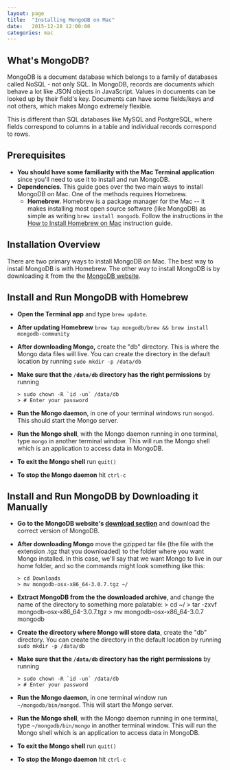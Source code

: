 ```yaml
---
layout: page
title:  "Installing MongoDB on Mac"
date:   2015-12-28 12:00:00
categories: mac
---
```

## What's MongoDB?
MongoDB is a document database which belongs to a family of databases called NoSQL - not only SQL.  In MongoDB, records are documents which behave a lot like JSON objects in JavaScript.  Values in documents can be looked up by their field's key.  Documents can have some fields/keys and not others, which makes Mongo extremely flexible.  

This is different than SQL databases like MySQL and PostgreSQL, where fields correspond to columns in a table and individual records correspond to rows.

## Prerequisites
* **You should have some familiarity with the Mac Terminal application** since you'll need to use it to install and run MongoDB.
* **Dependencies.** This guide goes over the two main ways to install MongoDB on Mac.  One of the methods requires Homebrew.
  * **Homebrew**. Homebrew is a package manager for the Mac -- it makes installing most open source software (like MongoDB) as simple as writing `brew install mongodb`. Follow the instructions in the [How to Install Homebrew on Mac](homebrew) instruction guide.

## Installation Overview
There are two primary ways to install MongoDB on Mac.  The best way to install MongoDB is with Homebrew.  The other way to install MongoDB is by downloading it from the the [MongoDB website](https://www.mongodb.org/downloads#production).

## Install and Run MongoDB with Homebrew
* **Open the Terminal app** and type `brew update`.
* **After updating Homebrew** `brew tap mongodb/brew && brew install mongodb-community`
* **After downloading Mongo,** create the "db" directory.  This is where the Mongo data files will live.  You can create the directory in the default location by running `sudo mkdir -p /data/db`
* **Make sure that the `/data/db` directory has the right permissions** by running

      > sudo chown -R `id -un` /data/db
      > # Enter your password

* **Run the Mongo daemon**, in one of your terminal windows run `mongod`.  This should start the Mongo server.  
* **Run the Mongo shell**, with the Mongo daemon running in one terminal, type `mongo` in another terminal window.  This will run the Mongo shell which is an application to access data in MongoDB.
* **To exit the Mongo shell** run `quit()`
* **To stop the Mongo daemon** hit `ctrl-c`

## Install and Run MongoDB by Downloading it Manually
* **Go to the MongoDB website's [download section](https://www.mongodb.org/downloads#production)** and download the correct version of MongoDB.
* **After downloading Mongo** move the gzipped tar file (the file with the extension .tgz that you downloaded) to the folder where you want Mongo installed.  In this case, we'll say that we want Mongo to live in our home folder, and so the commands might look something like this:

      > cd Downloads
      > mv mongodb-osx-x86_64-3.0.7.tgz ~/

* **Extract MongoDB from the the downloaded archive**, and change the name of the directory to something more palatable:
      > cd ~/
      > tar -zxvf mongodb-osx-x86_64-3.0.7.tgz
      > mv mongodb-osx-x86_64-3.0.7 mongodb

* **Create the directory where Mongo will store data**, create the "db" directory.  You can create the directory in the default location by running `sudo mkdir -p /data/db`
* **Make sure that the `/data/db` directory has the right permissions** by running

      > sudo chown -R `id -un` /data/db
      > # Enter your password

* **Run the Mongo daemon**, in one terminal window run `~/mongodb/bin/mongod`.  This will start the Mongo server.  
* **Run the Mongo shell**, with the Mongo daemon running in one terminal, type `~/mongodb/bin/mongo` in another terminal window.  This will run the Mongo shell which is an application to access data in MongoDB.
* **To exit the Mongo shell** run `quit()`
* **To stop the Mongo daemon** hit `ctrl-c`
